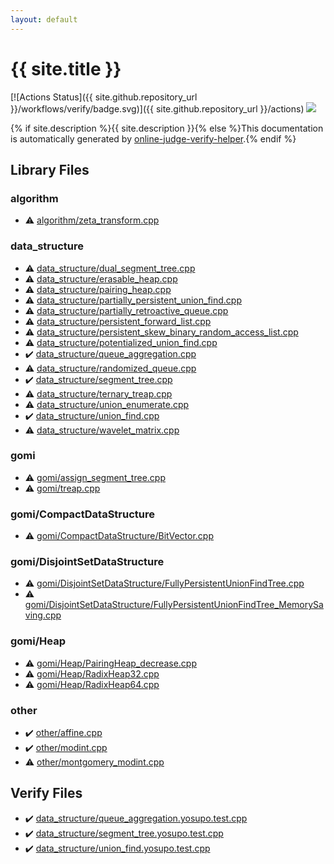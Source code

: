 ```yaml
---
layout: default
---
```


<!-- mathjax config similar to math.stackexchange -->
<script type="text/javascript" async
  src="https://cdnjs.cloudflare.com/ajax/libs/mathjax/2.7.5/MathJax.js?config=TeX-MML-AM_CHTML">
</script>
<script type="text/x-mathjax-config">
  MathJax.Hub.Config({
    TeX: { equationNumbers: { autoNumber: "AMS" }},
    tex2jax: {
      inlineMath: [ ['$','$'] ],
      processEscapes: true
    },
    "HTML-CSS": { matchFontHeight: false },
    displayAlign: "left",
    displayIndent: "2em"
  });
</script>

<script type="text/javascript" src="https://cdnjs.cloudflare.com/ajax/libs/jquery/3.4.1/jquery.min.js"></script>
<script src="https://cdn.jsdelivr.net/npm/jquery-balloon-js@1.1.2/jquery.balloon.min.js" integrity="sha256-ZEYs9VrgAeNuPvs15E39OsyOJaIkXEEt10fzxJ20+2I=" crossorigin="anonymous"></script>
<script type="text/javascript" src="assets/js/copy-button.js"></script>
<link rel="stylesheet" href="assets/css/copy-button.css" />


# {{ site.title }}

[![Actions Status]({{ site.github.repository_url }}/workflows/verify/badge.svg)]({{ site.github.repository_url }}/actions)
<a href="{{ site.github.repository_url }}"><img src="https://img.shields.io/github/last-commit/{{ site.github.owner_name }}/{{ site.github.repository_name }}" /></a>

{% if site.description %}{{ site.description }}{% else %}This documentation is automatically generated by <a href="https://github.com/kmyk/online-judge-verify-helper">online-judge-verify-helper</a>.{% endif %}

## Library Files

<div id="ed469618898d75b149e5c7c4b6a1c415"></div>

### algorithm

* :warning: <a href="library/algorithm/zeta_transform.cpp.html">algorithm/zeta_transform.cpp</a>


<div id="c8f6850ec2ec3fb32f203c1f4e3c2fd2"></div>

### data_structure

* :warning: <a href="library/data_structure/dual_segment_tree.cpp.html">data_structure/dual_segment_tree.cpp</a>
* :warning: <a href="library/data_structure/erasable_heap.cpp.html">data_structure/erasable_heap.cpp</a>
* :warning: <a href="library/data_structure/pairing_heap.cpp.html">data_structure/pairing_heap.cpp</a>
* :warning: <a href="library/data_structure/partially_persistent_union_find.cpp.html">data_structure/partially_persistent_union_find.cpp</a>
* :warning: <a href="library/data_structure/partially_retroactive_queue.cpp.html">data_structure/partially_retroactive_queue.cpp</a>
* :warning: <a href="library/data_structure/persistent_forward_list.cpp.html">data_structure/persistent_forward_list.cpp</a>
* :warning: <a href="library/data_structure/persistent_skew_binary_random_access_list.cpp.html">data_structure/persistent_skew_binary_random_access_list.cpp</a>
* :warning: <a href="library/data_structure/potentialized_union_find.cpp.html">data_structure/potentialized_union_find.cpp</a>
* :heavy_check_mark: <a href="library/data_structure/queue_aggregation.cpp.html">data_structure/queue_aggregation.cpp</a>
* :warning: <a href="library/data_structure/randomized_queue.cpp.html">data_structure/randomized_queue.cpp</a>
* :heavy_check_mark: <a href="library/data_structure/segment_tree.cpp.html">data_structure/segment_tree.cpp</a>
* :warning: <a href="library/data_structure/ternary_treap.cpp.html">data_structure/ternary_treap.cpp</a>
* :warning: <a href="library/data_structure/union_enumerate.cpp.html">data_structure/union_enumerate.cpp</a>
* :heavy_check_mark: <a href="library/data_structure/union_find.cpp.html">data_structure/union_find.cpp</a>
* :warning: <a href="library/data_structure/wavelet_matrix.cpp.html">data_structure/wavelet_matrix.cpp</a>


<div id="c25e426f9a94f83968c77e7d5480c159"></div>

### gomi

* :warning: <a href="library/gomi/assign_segment_tree.cpp.html">gomi/assign_segment_tree.cpp</a>
* :warning: <a href="library/gomi/treap.cpp.html">gomi/treap.cpp</a>


<div id="a55307e5cbe2b6bd3e0de2bb8cae60d9"></div>

### gomi/CompactDataStructure

* :warning: <a href="library/gomi/CompactDataStructure/BitVector.cpp.html">gomi/CompactDataStructure/BitVector.cpp</a>


<div id="301aab639dc0109d372b43caadb8fe30"></div>

### gomi/DisjointSetDataStructure

* :warning: <a href="library/gomi/DisjointSetDataStructure/FullyPersistentUnionFindTree.cpp.html">gomi/DisjointSetDataStructure/FullyPersistentUnionFindTree.cpp</a>
* :warning: <a href="library/gomi/DisjointSetDataStructure/FullyPersistentUnionFindTree_MemorySaving.cpp.html">gomi/DisjointSetDataStructure/FullyPersistentUnionFindTree_MemorySaving.cpp</a>


<div id="129e783b40af8d9f118607f8172136f7"></div>

### gomi/Heap

* :warning: <a href="library/gomi/Heap/PairingHeap_decrease.cpp.html">gomi/Heap/PairingHeap_decrease.cpp</a>
* :warning: <a href="library/gomi/Heap/RadixHeap32.cpp.html">gomi/Heap/RadixHeap32.cpp</a>
* :warning: <a href="library/gomi/Heap/RadixHeap64.cpp.html">gomi/Heap/RadixHeap64.cpp</a>


<div id="795f3202b17cb6bc3d4b771d8c6c9eaf"></div>

### other

* :heavy_check_mark: <a href="library/other/affine.cpp.html">other/affine.cpp</a>
* :heavy_check_mark: <a href="library/other/modint.cpp.html">other/modint.cpp</a>
* :warning: <a href="library/other/montgomery_modint.cpp.html">other/montgomery_modint.cpp</a>


## Verify Files

* :heavy_check_mark: <a href="verify/data_structure/queue_aggregation.yosupo.test.cpp.html">data_structure/queue_aggregation.yosupo.test.cpp</a>
* :heavy_check_mark: <a href="verify/data_structure/segment_tree.yosupo.test.cpp.html">data_structure/segment_tree.yosupo.test.cpp</a>
* :heavy_check_mark: <a href="verify/data_structure/union_find.yosupo.test.cpp.html">data_structure/union_find.yosupo.test.cpp</a>


